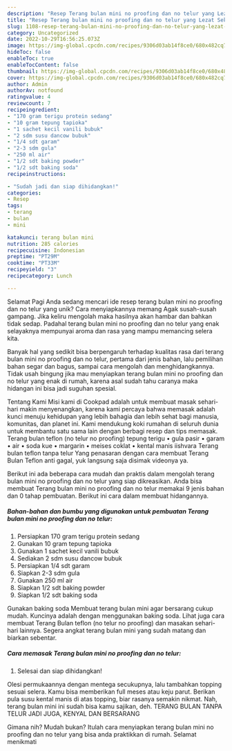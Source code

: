```yaml
---
description: "Resep Terang bulan mini no proofing dan no telur yang Lezat Sekali, Mantap"
title: "Resep Terang bulan mini no proofing dan no telur yang Lezat Sekali, Mantap"
slug: 1108-resep-terang-bulan-mini-no-proofing-dan-no-telur-yang-lezat-sekali-mantap
category: Uncategorized
date: 2022-10-29T16:56:25.073Z
image: https://img-global.cpcdn.com/recipes/9306d03ab14f8ce0/680x482cq70/terang-bulan-mini-no-proofing-dan-no-telur-foto-resep-utama.jpg
hideToc: false
enableToc: true
enableTocContent: false
thumbnail: https://img-global.cpcdn.com/recipes/9306d03ab14f8ce0/680x482cq70/terang-bulan-mini-no-proofing-dan-no-telur-foto-resep-utama.jpg
cover: https://img-global.cpcdn.com/recipes/9306d03ab14f8ce0/680x482cq70/terang-bulan-mini-no-proofing-dan-no-telur-foto-resep-utama.jpg
author: Admin
authorAv: notfound
ratingvalue: 4
reviewcount: 7
recipeingredient:
- "170 gram terigu protein sedang"
- "10 gram tepung tapioka"
- "1 sachet kecil vanili bubuk"
- "2 sdm susu dancow bubuk"
- "1/4 sdt garam"
- "2-3 sdm gula"
- "250 ml air"
- "1/2 sdt baking powder"
- "1/2 sdt baking soda"
recipeinstructions:

- "Sudah jadi dan siap dihidangkan!"
categories:
- Resep
tags:
- terang
- bulan
- mini

katakunci: terang bulan mini 
nutrition: 285 calories
recipecuisine: Indonesian
preptime: "PT29M"
cooktime: "PT33M"
recipeyield: "3"
recipecategory: Lunch

---
```



Selamat Pagi Anda sedang mencari ide resep terang bulan mini no proofing dan no telur yang unik? Cara menyiapkannya memang Agak susah-susah gampang. Jika keliru mengolah maka hasilnya akan hambar dan bahkan tidak sedap. Padahal terang bulan mini no proofing dan no telur yang enak selayaknya mempunyai aroma dan rasa yang mampu memancing selera kita.


Banyak hal yang sedikit bisa berpengaruh terhadap kualitas rasa dari terang bulan mini no proofing dan no telur, pertama dari jenis bahan, lalu pemilihan bahan segar dan bagus, sampai cara mengolah dan menghidangkannya. Tidak usah bingung jika mau menyiapkan terang bulan mini no proofing dan no telur yang enak di rumah, karena asal sudah tahu caranya maka hidangan ini bisa jadi suguhan spesial.

Tentang Kami Misi kami di Cookpad adalah untuk membuat masak sehari-hari makin menyenangkan, karena kami percaya bahwa memasak adalah kunci menuju kehidupan yang lebih bahagia dan lebih sehat bagi manusia, komunitas, dan planet ini. Kami mendukung koki rumahan di seluruh dunia untuk membantu satu sama lain dengan berbagi resep dan tips memasak. Terang bulan teflon (no telur no proofing) tepung terigu • gula pasir • garam • air • soda kue • margarin • meises coklat • kental manis iishvara Terang bulan teflon tanpa telur Yang penasaran dengan cara membuat Terang Bulan Teflon anti gagal, yuk langsung saja disimak videonya ya.


Berikut ini ada beberapa cara mudah dan praktis dalam mengolah terang bulan mini no proofing dan no telur yang siap dikreasikan. Anda bisa membuat Terang bulan mini no proofing dan no telur memakai 9 jenis bahan dan 0 tahap pembuatan. Berikut ini cara dalam membuat hidangannya.

<!--inarticleads1-->

##### Bahan-bahan dan bumbu yang digunakan untuk pembuatan Terang bulan mini no proofing dan no telur:

1. Persiapkan 170 gram terigu protein sedang
1. Gunakan 10 gram tepung tapioka
1. Gunakan 1 sachet kecil vanili bubuk
1. Sediakan 2 sdm susu dancow bubuk
1. Persiapkan 1/4 sdt garam
1. Siapkan 2-3 sdm gula
1. Gunakan 250 ml air
1. Siapkan 1/2 sdt baking powder
1. Siapkan 1/2 sdt baking soda


Gunakan baking soda Membuat terang bulan mini agar bersarang cukup mudah. Kuncinya adalah dengan menggunakan baking soda. Lihat juga cara membuat Terang Bulan teflon (no telur no proofing) dan masakan sehari-hari lainnya. Segera angkat terang bulan mini yang sudah matang dan biarkan sebentar. 

<!--inarticleads2-->

##### Cara memasak Terang bulan mini no proofing dan no telur:


1. Selesai dan siap dihidangkan!

Olesi permukaannya dengan mentega secukupnya, lalu tambahkan topping sesuai selera. Kamu bisa memberikan full meses atau keju parut. Berikan pula susu kental manis di atas topping, biar rasanya semakin nikmat. Nah, terang bulan mini ini sudah bisa kamu sajikan, deh. TERANG BULAN TANPA TELUR JADI JUGA, KENYAL DAN BERSARANG 

Gimana nih? Mudah bukan? Itulah cara menyiapkan terang bulan mini no proofing dan no telur yang bisa anda praktikkan di rumah. Selamat menikmati
